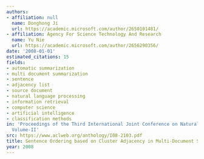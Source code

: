 ```yaml
---
authors:
- affiliation: null
  name: Donghong Ji
  url: https://academic.microsoft.com/author/2650101481/
- affiliation: Agency For Science Technology And Research
  name: Yu Nie
  url: https://academic.microsoft.com/author/2656290356/
date: '2008-01-01'
estimated_citations: 15
fields:
- automatic summarization
- multi document summarization
- sentence
- adjacency list
- source document
- natural language processing
- information retrieval
- computer science
- artificial intelligence
- classification methods
in: 'Proceedings of the Third International Joint Conference on Natural Language Processing:
  Volume-II'
src: https://www.aclweb.org/anthology/I08-2103.pdf
title: Sentence Ordering based on Cluster Adjacency in Multi-Document Summarization
year: 2008
---
```

